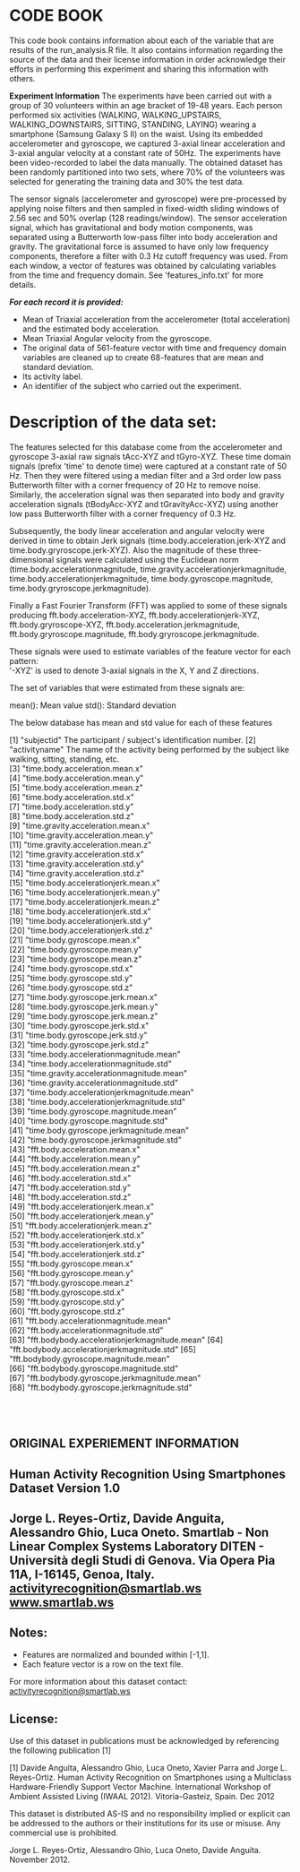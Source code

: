 CODE BOOK
=========
This code book contains information about each of the variable that are results of the run_analysis.R file.
It also contains information regarding the source of the data and their license information in order acknowledge their efforts in performing this experiment and sharing this information with others.

<B>Experiment Information</B>
The experiments have been carried out with a group of 30 volunteers within an age bracket of 19-48 years. Each person performed six activities (WALKING, WALKING_UPSTAIRS, WALKING_DOWNSTAIRS, SITTING, STANDING, LAYING) wearing a smartphone (Samsung Galaxy S II) on the waist. Using its embedded accelerometer and gyroscope, we captured 3-axial linear acceleration and 3-axial angular velocity at a constant rate of 50Hz. The experiments have been video-recorded to label the data manually. The obtained dataset has been randomly partitioned into two sets, where 70% of the volunteers was selected for generating the training data and 30% the test data. 

The sensor signals (accelerometer and gyroscope) were pre-processed by applying noise filters and then sampled in fixed-width sliding windows of 2.56 sec and 50% overlap (128 readings/window). The sensor acceleration signal, which has gravitational and body motion components, was separated using a Butterworth low-pass filter into body acceleration and gravity. The gravitational force is assumed to have only low frequency components, therefore a filter with 0.3 Hz cutoff frequency was used. From each window, a vector of features was obtained by calculating variables from the time and frequency domain. See 'features_info.txt' for more details. 

<B><I>For each record it is provided:</I> </B>

* Mean of Triaxial acceleration from the accelerometer (total acceleration) and the estimated body acceleration.
* Mean Triaxial Angular velocity from the gyroscope. 
* The original data of 561-feature vector with time and frequency domain variables are cleaned up to create 68-features that are mean and standard deviation.
* Its activity label. 
* An identifier of the subject who carried out the experiment.

Description of the data set:
=============================
The features selected for this database come from the accelerometer and gyroscope 3-axial raw signals tAcc-XYZ and tGyro-XYZ. These time domain signals (prefix 'time' to denote time) were captured at a constant rate of 50 Hz. Then they were filtered using a median filter and a 3rd order low pass Butterworth filter with a corner frequency of 20 Hz to remove noise. Similarly, the acceleration signal was then separated into body and gravity acceleration signals (tBodyAcc-XYZ and tGravityAcc-XYZ) using another low pass Butterworth filter with a corner frequency of 0.3 Hz. 

Subsequently, the body linear acceleration and angular velocity were derived in time to obtain Jerk signals (time.body.acceleration.jerk-XYZ and time.body.gryroscope.jerk-XYZ). Also the magnitude of these three-dimensional signals were calculated using the Euclidean norm (time.body.accelerationmagnitude, time.gravity.accelerationjerkmagnitude, time.body.accelerationjerkmagnitude, time.body.gyroscope.magnitude, time.body.gryroscope.jerkmagnitude). 

Finally a Fast Fourier Transform (FFT) was applied to some of these signals producing fft.body.acceleration-XYZ, fft.body.accelerationjerk-XYZ, fft.body.gryroscope-XYZ, fft.body.acceleration.jerkmagnitude, fft.body.gryroscope.magnitude, fft.body.gryroscope.jerkmagnitude. 

These signals were used to estimate variables of the feature vector for each pattern:  
'-XYZ' is used to denote 3-axial signals in the X, Y and Z directions.

The set of variables that were estimated from these signals are: 

mean(): Mean value
std(): Standard deviation

The below database has mean and std value for each of these features 

 [1] "subjectid"                      The participant / subject's identification number.
 [2] "activityname"                   The name of the activity being performed by the subject like walking, sitting, standing, etc.           
 [3] "time.body.acceleration.mean.x"              
 [4] "time.body.acceleration.mean.y"              
 [5] "time.body.acceleration.mean.z"              
 [6] "time.body.acceleration.std.x"               
 [7] "time.body.acceleration.std.y"               
 [8] "time.body.acceleration.std.z"               
 [9] "time.gravity.acceleration.mean.x"           
[10] "time.gravity.acceleration.mean.y"           
[11] "time.gravity.acceleration.mean.z"           
[12] "time.gravity.acceleration.std.x"            
[13] "time.gravity.acceleration.std.y"            
[14] "time.gravity.acceleration.std.z"            
[15] "time.body.accelerationjerk.mean.x"          
[16] "time.body.accelerationjerk.mean.y"          
[17] "time.body.accelerationjerk.mean.z"          
[18] "time.body.accelerationjerk.std.x"           
[19] "time.body.accelerationjerk.std.y"           
[20] "time.body.accelerationjerk.std.z"           
[21] "time.body.gyroscope.mean.x"                 
[22] "time.body.gyroscope.mean.y"                 
[23] "time.body.gyroscope.mean.z"                 
[24] "time.body.gyroscope.std.x"                  
[25] "time.body.gyroscope.std.y"                  
[26] "time.body.gyroscope.std.z"                  
[27] "time.body.gyroscope.jerk.mean.x"            
[28] "time.body.gyroscope.jerk.mean.y"            
[29] "time.body.gyroscope.jerk.mean.z"            
[30] "time.body.gyroscope.jerk.std.x"             
[31] "time.body.gyroscope.jerk.std.y"             
[32] "time.body.gyroscope.jerk.std.z"             
[33] "time.body.accelerationmagnitude.mean"       
[34] "time.body.accelerationmagnitude.std"        
[35] "time.gravity.accelerationmagnitude.mean"    
[36] "time.gravity.accelerationmagnitude.std"     
[37] "time.body.accelerationjerkmagnitude.mean"   
[38] "time.body.accelerationjerkmagnitude.std"    
[39] "time.body.gyroscope.magnitude.mean"         
[40] "time.body.gyroscope.magnitude.std"          
[41] "time.body.gyroscope.jerkmagnitude.mean"     
[42] "time.body.gyroscope.jerkmagnitude.std"      
[43] "fft.body.acceleration.mean.x"               
[44] "fft.body.acceleration.mean.y"               
[45] "fft.body.acceleration.mean.z"               
[46] "fft.body.acceleration.std.x"                
[47] "fft.body.acceleration.std.y"                
[48] "fft.body.acceleration.std.z"                
[49] "fft.body.accelerationjerk.mean.x"           
[50] "fft.body.accelerationjerk.mean.y"           
[51] "fft.body.accelerationjerk.mean.z"           
[52] "fft.body.accelerationjerk.std.x"            
[53] "fft.body.accelerationjerk.std.y"            
[54] "fft.body.accelerationjerk.std.z"            
[55] "fft.body.gyroscope.mean.x"                  
[56] "fft.body.gyroscope.mean.y"                  
[57] "fft.body.gyroscope.mean.z"                  
[58] "fft.body.gyroscope.std.x"                   
[59] "fft.body.gyroscope.std.y"                   
[60] "fft.body.gyroscope.std.z"                   
[61] "fft.body.accelerationmagnitude.mean"        
[62] "fft.body.accelerationmagnitude.std"         
[63] "fft.bodybody.accelerationjerkmagnitude.mean"
[64] "fft.bodybody.accelerationjerkmagnitude.std" 
[65] "fft.bodybody.gyroscope.magnitude.mean"      
[66] "fft.bodybody.gyroscope.magnitude.std"       
[67] "fft.bodybody.gyroscope.jerkmagnitude.mean"  
[68] "fft.bodybody.gyroscope.jerkmagnitude.std"


<BR> </BR>
<b>ORIGINAL EXPERIEMENT INFORMATION</b>
----------------------------------------------------------
Human Activity Recognition Using Smartphones Dataset
Version 1.0
----------------------------------------------------------
Jorge L. Reyes-Ortiz, Davide Anguita, Alessandro Ghio, Luca Oneto.
Smartlab - Non Linear Complex Systems Laboratory
DITEN - Università degli Studi di Genova.
Via Opera Pia 11A, I-16145, Genoa, Italy.
activityrecognition@smartlab.ws
www.smartlab.ws
----------------------------------------------------------

<b>Notes:</b> 
----------
* Features are normalized and bounded within [-1,1].
* Each feature vector is a row on the text file.

For more information about this dataset contact: activityrecognition@smartlab.ws

License:
--------
Use of this dataset in publications must be acknowledged by referencing the following publication [1] 

[1] Davide Anguita, Alessandro Ghio, Luca Oneto, Xavier Parra and Jorge L. Reyes-Ortiz. Human Activity Recognition on Smartphones using a Multiclass Hardware-Friendly Support Vector Machine. International Workshop of Ambient Assisted Living (IWAAL 2012). Vitoria-Gasteiz, Spain. Dec 2012

This dataset is distributed AS-IS and no responsibility implied or explicit can be addressed to the authors or their institutions for its use or misuse. Any commercial use is prohibited.

Jorge L. Reyes-Ortiz, Alessandro Ghio, Luca Oneto, Davide Anguita. November 2012.